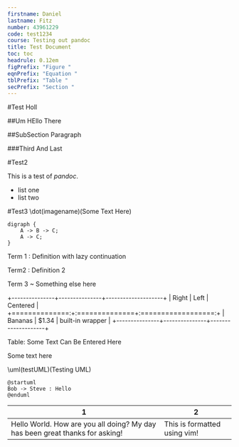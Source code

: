 ```yaml
---
firstname: Daniel
lastname: Fitz
number: 43961229
code: test1234
course: Testing out pandoc
title: Test Document
toc: toc
headrule: 0.12em
figPrefix: "Figure "
eqnPrefix: "Equation "
tblPrefix: "Table "
secPrefix: "Section "
---
```


#Test
Holl

##Um
HEllo There

##SubSection
Paragraph

###Third
And Last

#Test2
<!-- \subsubheading{Hey} -->
This is a test of *pandoc*.

- list one
- list two

#Test3
\dot(imagename)(Some Text Here)
~~~
digraph {
    A -> B -> C;
    A -> C;
}
~~~

Term 1
: Definition with lazy
continuation

Term2
: Definition 2

Term 3
    ~ Something else here

+---------------+---------------+--------------------+
| Right         | Left          | Centered           |
+==============:+:==============+:==================:+
| Bananas       | $1.34         | built-in wrapper   |
+---------------+---------------+--------------------+

Table: Some Text Can Be Entered Here

Some text here

\uml(testUML)(Testing UML)
~~~
@startuml
Bob -> Steve : Hello
@enduml
~~~

| **1**                                                                        | **2**                        |
| ---------------------------------------------------------------------------- | ---------------------------- |
| Hello World. How are you all doing? My day has been great thanks for asking! | This is formatted using vim! |
